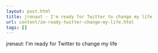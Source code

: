 ```yaml
---
layout: post.html
title: jrenaut - I'm ready for Twitter to change my life
url: content/im-ready-twitter-change-my-life.html
tags: []
---
```

jrenaut: I'm ready for Twitter to change my life
